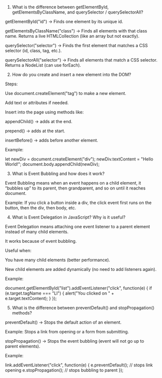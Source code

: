 1) What is the difference between getElementById, getElementsByClassName, and querySelector / querySelectorAll?

getElementById("id") → Finds one element by its unique id.

getElementsByClassName("class") → Finds all elements with that class name. Returns a live HTMLCollection (like an array but not exactly).

querySelector("selector") → Finds the first element that matches a CSS selector (id, class, tag, etc.).

querySelectorAll("selector") → Finds all elements that match a CSS selector. Returns a NodeList (can use forEach).



2) How do you create and insert a new element into the DOM?

Steps:

Use document.createElement("tag") to make a new element.

Add text or attributes if needed.

Insert into the page using methods like:

appendChild() → adds at the end.

prepend() → adds at the start.

insertBefore() → adds before another element.

Example:

let newDiv = document.createElement("div");
newDiv.textContent = "Hello World!";
document.body.appendChild(newDiv);



3) What is Event Bubbling and how does it work?

Event Bubbling means when an event happens on a child element, it “bubbles up” to its parent, then grandparent, and so on until it reaches document.

Example: If you click a button inside a div, the click event first runs on the button, then the div, then body, etc.



4) What is Event Delegation in JavaScript? Why is it useful?

Event Delegation means attaching one event listener to a parent element instead of many child elements.

It works because of event bubbling.

Useful when:

You have many child elements (better performance).

New child elements are added dynamically (no need to add listeners again).

Example:

document.getElementById("list").addEventListener("click", function(e) {
  if (e.target.tagName === "LI") {
    alert("You clicked on " + e.target.textContent);
  }
});




5) What is the difference between preventDefault() and stopPropagation() methods?

preventDefault() → Stops the default action of an element.

Example: Stops a link from opening or a form from submitting.

stopPropagation() → Stops the event bubbling (event will not go up to parent elements).

Example:

link.addEventListener("click", function(e) {
  e.preventDefault(); // stops link opening
  e.stopPropagation(); // stops bubbling to parent
});
